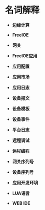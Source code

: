 # 名词解释

* __边缘计算__



* __FreeIOE__



* __网关__



* __FreeIOE应用__



* __应用配置__



* __应用市场__



* __应用日志__



* __设备报文__



* __设备模板__



* __设备事件__



* __平台日志__



* __远程调试__



* __远程编程__


* __网关序列号__



* __设备序列号__



* __应用开发环境__



* __LUA语言__



* __WEB IDE__
